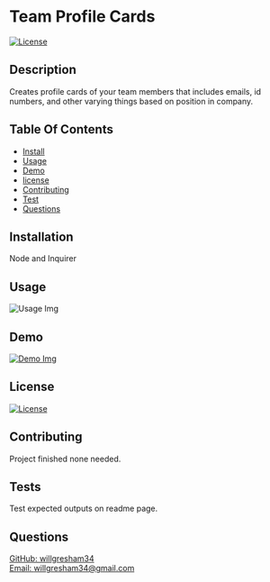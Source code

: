 
# Team Profile Cards
[![License](https://img.shields.io/badge/License-MIT-brightgreen)](https://opensource.org/licenses/MIT)

## Description
Creates profile cards of your team members that includes emails, id numbers, and other varying things based on position in company.

## Table Of Contents
* [Install](#installs)
* [Usage](#usage)
* [Demo](#demo)
* [license](#license)
* [Contributing](#contributing)
* [Test](#test)
* [Questions](#questions)

## Installation
Node and Inquirer

## Usage
![Usage Img]()

## Demo
[![Demo Img]()]()
## License 
[![License](https://img.shields.io/badge/License-MIT-brightgreen)](https://opensource.org/licenses/MIT)

## Contributing
Project finished none needed.

## Tests 
Test expected outputs on readme page.

## Questions 
[GitHub: willgresham34](https://github.com/willgresham34) <br> 
[Email: willgresham34@gmail.com](mailto:willgresham34@gmail.com)
    
